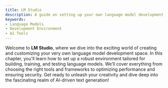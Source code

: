 ```yaml
---
title: LM Studio
description: A guide on setting up your own language model development environment.
keywords:
- Language Models
- Development Environment
- AI Tools
---
```


Welcome to **LM Studio**, where we dive into the exciting world of creating and customizing your very own language model development space. In this chapter, you'll learn how to set up a robust environment tailored for building, training, and testing language models. We’ll cover everything from choosing the right tools and frameworks to optimizing performance and ensuring security. Get ready to unleash your creativity and dive deep into the fascinating realm of AI-driven text generation!